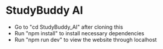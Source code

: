 # StudyBuddy AI

- Go to "cd StudyBuddy_AI" after cloning this
- Run "npm install" to install necessary dependencies
- Run "npm run dev" to view the website through localhost
